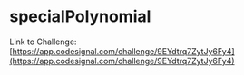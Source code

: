 # specialPolynomial

Link to Challenge: [https://app.codesignal.com/challenge/9EYdtrq7ZytJy6Fy4](https://app.codesignal.com/challenge/9EYdtrq7ZytJy6Fy4)